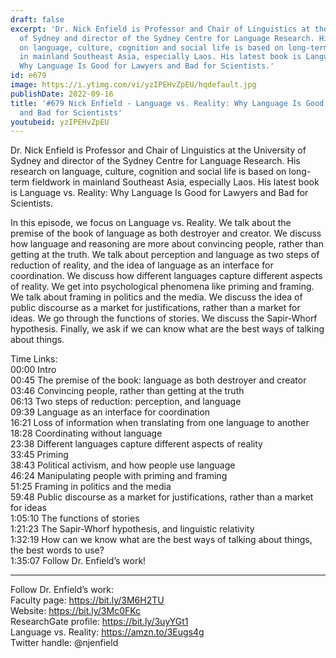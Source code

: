 ```yaml
---
draft: false
excerpt: 'Dr. Nick Enfield is Professor and Chair of Linguistics at the University
  of Sydney and director of the Sydney Centre for Language Research. His research
  on language, culture, cognition and social life is based on long-term fieldwork
  in mainland Southeast Asia, especially Laos. His latest book is Language vs. Reality:
  Why Language Is Good for Lawyers and Bad for Scientists.'
id: e679
image: https://i.ytimg.com/vi/yzIPEHvZpEU/hqdefault.jpg
publishDate: 2022-09-16
title: '#679 Nick Enfield - Language vs. Reality: Why Language Is Good for Lawyers
  and Bad for Scientists'
youtubeid: yzIPEHvZpEU
---
```

Dr. Nick Enfield is Professor and Chair of Linguistics at the University of Sydney and director of the Sydney Centre for Language Research. His research on language, culture, cognition and social life is based on long-term fieldwork in mainland Southeast Asia, especially Laos. His latest book is Language vs. Reality: Why Language Is Good for Lawyers and Bad for Scientists.

In this episode, we focus on Language vs. Reality. We talk about the premise of the book of language as both destroyer and creator. We discuss how language and reasoning are more about convincing people, rather than getting at the truth. We talk about perception and language as two steps of reduction of reality, and the idea of language as an interface for coordination. We discuss how different languages capture different aspects of reality. We get into psychological phenomena like priming and framing. We talk about framing in politics and the media. We discuss the idea of public discourse as a market for justifications, rather than a market for ideas. We go through the functions of stories. We discuss the Sapir-Whorf hypothesis. Finally, we ask if we can know what are the best ways of talking about things.

Time Links:  
00:00 Intro  
00:45  The premise of the book: language as both destroyer and creator  
03:46  Convincing people, rather than getting at the truth  
06:13  Two steps of reduction: perception, and language  
09:39  Language as an interface for coordination  
16:21  Loss of information when translating from one language to another  
18:28  Coordinating without language  
23:38  Different languages capture different aspects of reality  
33:45  Priming  
38:43  Political activism, and how people use language  
46:24  Manipulating people with priming and framing  
51:25  Framing in politics and the media  
59:48  Public discourse as a market for justifications, rather than a market for ideas  
1:05:10  The functions of stories  
1:21:23  The Sapir-Whorf hypothesis, and linguistic relativity  
1:32:19  How can we know what are the best ways of talking about things, the best words to use?  
1:35:07  Follow Dr. Enfield’s work!

---

Follow Dr. Enfield’s work:  
Faculty page: https://bit.ly/3M6H2TU  
Website: https://bit.ly/3Mc0FKc  
ResearchGate profile: https://bit.ly/3uyYGt1  
Language vs. Reality: https://amzn.to/3Eugs4g  
Twitter handle: @njenfield

